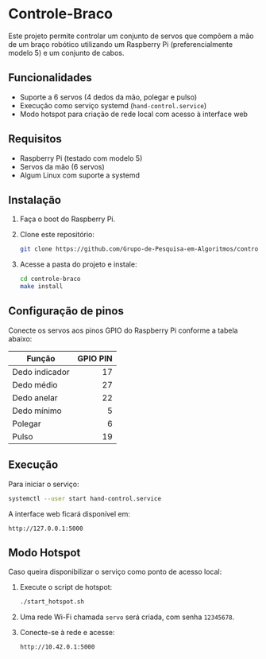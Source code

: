 # Controle-Braco

Este projeto permite controlar um conjunto de servos que compõem a mão de um braço robótico utilizando um Raspberry Pi (preferencialmente modelo 5) e um conjunto de cabos.

## Funcionalidades

* Suporte a 6 servos (4 dedos da mão, polegar e pulso)
* Execução como serviço systemd (`hand-control.service`)
* Modo hotspot para criação de rede local com acesso à interface web

## Requisitos

* Raspberry Pi (testado com modelo 5)
* Servos da mão (6 servos)
* Algum Linux com suporte a systemd

## Instalação

1. Faça o boot do Raspberry Pi.
2. Clone este repositório:

   ```bash
   git clone https://github.com/Grupo-de-Pesquisa-em-Algoritmos/controle-braco.git
   ```
3. Acesse a pasta do projeto e instale:

   ```bash
   cd controle-braco
   make install
   ```

## Configuração de pinos

Conecte os servos aos pinos GPIO do Raspberry Pi conforme a tabela abaixo:

| Função         | GPIO PIN |
| -------------- | -------: |
| Dedo indicador |       17 |
| Dedo médio     |       27 |
| Dedo anelar    |       22 |
| Dedo mínimo    |        5 |
| Polegar        |        6 |
| Pulso          |       19 |

## Execução

Para iniciar o serviço:

```bash
systemctl --user start hand-control.service
```

A interface web ficará disponível em:

```
http://127.0.0.1:5000
```

## Modo Hotspot

Caso queira disponibilizar o serviço como ponto de acesso local:

1. Execute o script de hotspot:

   ```bash
   ./start_hotspot.sh
   ```
2. Uma rede Wi-Fi chamada `servo` será criada, com senha `12345678`.
3. Conecte-se à rede e acesse:

   ```
   http://10.42.0.1:5000
   ```
